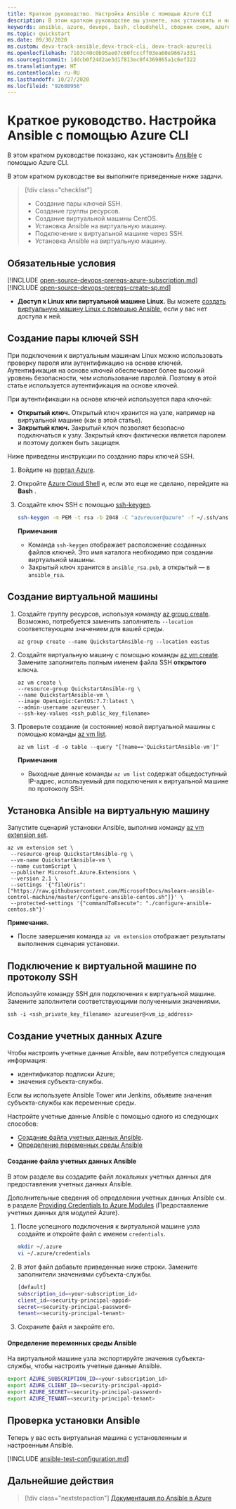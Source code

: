 ```yaml
---
title: Краткое руководство. Настройка Ansible с помощью Azure CLI
description: В этом кратком руководстве вы узнаете, как установить и настроить Ansible для управления ресурсами Azure в Ubuntu, CentOS и SLES.
keywords: ansible, azure, devops, bash, cloudshell, сборник схем, azure cli
ms.topic: quickstart
ms.date: 09/30/2020
ms.custom: devx-track-ansible,devx-track-cli, devx-track-azurecli
ms.openlocfilehash: 7103c40c0b95ae07c60fcccff03ea60e9667a331
ms.sourcegitcommit: 1ddcb0f24d2ae3d1f813ec0f4369865a1c6ef322
ms.translationtype: HT
ms.contentlocale: ru-RU
ms.lasthandoff: 10/27/2020
ms.locfileid: "92688956"
---
```

# <a name="quickstart-configure-ansible-using-azure-cli"></a>Краткое руководство. Настройка Ansible с помощью Azure CLI

В этом кратком руководстве показано, как установить [Ansible](https://docs.ansible.com/) с помощью Azure CLI.

В этом кратком руководстве вы выполните приведенные ниже задачи.

> [!div class="checklist"]
> * Создание пары ключей SSH.
> * Создание группы ресурсов.
> * Создание виртуальной машины CentOS. 
> * Установка Ansible на виртуальную машину.
> * Подключение к виртуальной машине через SSH.
> * Установка Ansible на виртуальную машину.

## <a name="prerequisites"></a>Обязательные условия

[!INCLUDE [open-source-devops-prereqs-azure-subscription.md](../includes/open-source-devops-prereqs-azure-subscription.md)]
[!INCLUDE [open-source-devops-prereqs-create-sp.md](../includes/open-source-devops-prereqs-create-service-principal.md)]
- **Доступ к Linux или виртуальной машине Linux.** Вы можете [создать виртуальную машину Linux с помощью Ansible](/azure/virtual-network/quick-create-cli), если у вас нет доступа к ней.

## <a name="create-an-ssh-key-pair"></a>Создание пары ключей SSH

При подключении к виртуальным машинам Linux можно использовать проверку пароля или аутентификацию на основе ключей. Аутентификация на основе ключей обеспечивает более высокий уровень безопасности, чем использование паролей. Поэтому в этой статье используется аутентификация на основе ключей.

При аутентификации на основе ключей используется пара ключей:

- **Открытый ключ.** Открытый ключ хранится на узле, например на виртуальной машине (как в этой статье).
- **Закрытый ключ.** Закрытый ключ позволяет безопасно подключаться к узлу. Закрытый ключ фактически является паролем и поэтому должен быть защищен.
        
Ниже приведены инструкции по созданию пары ключей SSH.

1. Войдите на [портал Azure](https://portal.azure.com).

1. Откройте [Azure Cloud Shell](/azure/cloud-shell/overview) и, если это еще не сделано, перейдите на **Bash** .

1. Создайте ключ SSH с помощью [ssh-keygen](https://www.ssh.com/ssh/keygen/).

    ```bash
    ssh-keygen -m PEM -t rsa -b 2048 -C "azureuser@azure" -f ~/.ssh/ansible_rsa -N ""
    ```

    **Примечания**

    - Команда `ssh-keygen` отображает расположение созданных файлов ключей. Это имя каталога необходимо при создании виртуальной машины.
    - Закрытый ключ хранится в `ansible_rsa.pub`, а открытый — в `ansible_rsa`.

## <a name="create-a-virtual-machine"></a>Создание виртуальной машины

1. Создайте группу ресурсов, используя команду [az group create](/cli/azure/group#az-group-create). Возможно, потребуется заменить заполнитель `--location` соответствующим значением для вашей среды.

    ```azurecli
    az group create --name QuickstartAnsible-rg --location eastus
    ```

1. Создайте виртуальную машину с помощью команды [az vm create](/cli/azure/vm#az-vm-create). Замените заполнитель полным именем файла SSH **открытого** ключа.

    ```azurecli
    az vm create \
    --resource-group QuickstartAnsible-rg \
    --name QuickstartAnsible-vm \
    --image OpenLogic:CentOS:7.7:latest \
    --admin-username azureuser \
    --ssh-key-values <ssh_public_key_filename>
    ```

1. Проверьте создание (и состояние) новой виртуальной машины с помощью команды [az vm list](/cli/azure/vm#az-vm-list).

    ```azurecli
    az vm list -d -o table --query "[?name=='QuickstartAnsible-vm']"
    ```

    **Примечания**

    - Выходные данные команды `az vm list` содержат общедоступный IP-адрес, используемый для подключения к виртуальной машине по протоколу SSH.

## <a name="install-ansible-on-the-virtual-machine"></a>Установка Ansible на виртуальную машину

Запустите сценарий установки Ansible, выполнив команду [az vm extension set](/cli/azure/vm/extension?#az-vm-extension-set).

```azurecli
az vm extension set \
 --resource-group QuickstartAnsible-rg \
 --vm-name QuickstartAnsible-vm \
 --name customScript \
 --publisher Microsoft.Azure.Extensions \
 --version 2.1 \
 --settings '{"fileUris":["https://raw.githubusercontent.com/MicrosoftDocs/mslearn-ansible-control-machine/master/configure-ansible-centos.sh"]}' \
 --protected-settings '{"commandToExecute": "./configure-ansible-centos.sh"}'
```

**Примечания.**

- После завершения команда `az vm extension` отображает результаты выполнения сценария установки.

## <a name="connect-to-your-virtual-machine-via-ssh"></a>Подключение к виртуальной машине по протоколу SSH

Используйте команду SSH для подключения к виртуальной машине. Замените заполнители соответствующими полученными значениями.

```azurecli
ssh -i <ssh_private_key_filename> azureuser@<vm_ip_address>
```

## <a name="create-azure-credentials"></a>Создание учетных данных Azure

Чтобы настроить учетные данные Ansible, вам потребуется следующая информация:

* идентификатор подписки Azure;
* значения субъекта-службы.

Если вы используете Ansible Tower или Jenkins, объявите значения субъекта-службы как переменные среды.

Настройте учетные данные Ansible с помощью одного из следующих способов:

- [Создание файла учетных данных Ansible](#file-credentials).
- [Определение переменных среды Ansible](#env-credentials)

#### <a name="span-idfile-credentials-create-ansible-credentials-file"></a><span id="file-credentials"/> Создание файла учетных данных Ansible

В этом разделе вы создадите файл локальных учетных данных для предоставления учетных данных Ansible.

Дополнительные сведения об определении учетных данных Ansible см. в разделе [Providing Credentials to Azure Modules](https://docs.ansible.com/ansible/guide_azure.html#providing-credentials-to-azure-modules) (Предоставление учетных данных для модулей Azure).

1. После успешного подключения к виртуальной машине узла создайте и откройте файл с именем `credentials`.

    ```bash
    mkdir ~/.azure
    vi ~/.azure/credentials
    ```

1. В этот файл добавьте приведенные ниже строки. Замените заполнители значениями субъекта-службы.

    ```bash
    [default]
    subscription_id=<your-subscription_id>
    client_id=<security-principal-appid>
    secret=<security-principal-password>
    tenant=<security-principal-tenant>
    ```

1. Сохраните файл и закройте его.

#### <a name="span-idenv-credentialsdefine-ansible-environment-variables"></a><span id="env-credentials"/>Определение переменных среды Ansible

На виртуальной машине узла экспортируйте значения субъекта-службы, чтобы настроить учетные данные Ansible.

```bash
export AZURE_SUBSCRIPTION_ID=<your-subscription_id>
export AZURE_CLIENT_ID=<security-principal-appid>
export AZURE_SECRET=<security-principal-password>
export AZURE_TENANT=<security-principal-tenant>
```

## <a name="test-ansible-installation"></a>Проверка установки Ansible

Теперь у вас есть виртуальная машина с установленным и настроенным Ansible.

[!INCLUDE [ansible-test-configuration.md](includes/ansible-test-configuration.md)]

## <a name="next-steps"></a>Дальнейшие действия

> [!div class="nextstepaction"]
> [Документация по Ansible в Azure](./index.yml)
